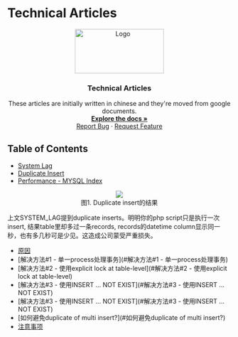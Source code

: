 # Technical Articles
<p align="center">
  <a href="https://github.com/madxradicle/madxframework2.0">
    <img src="https://www.randomsystem.net/media/images/github/MR_logo.png" alt="Logo" width="200px" height="100px">
  </a>
  <h3 align="center">Technical Articles</h3>
  <p align="center">
   These articles are initially written in chinese and they're moved from google documents.
    <br />
    <a href="https://github.com/madxradicle/articles"><strong>Explore the docs »</strong></a>
    <br />
    <a href="https://github.com/madxradicle/articles/issues">Report Bug</a>
    ·
    <a href="https://github.com/madxradicle/articles/issues">Request Feature</a>
  </p>
</p>

<!-- TABLE OF CONTENTS -->
## Table of Contents
* [System Lag](https://github.com/madxradicle/articles/tree/master/system_lag.md)
* [Duplicate Insert](https://github.com/madxradicle/articles/tree/master/duplicate_insert.md)
* [Performance - MYSQL Index](https://github.com/madxradicle/articles/tree/master/performance_mysql_index.md)

<p align="center">
    <img src="https://github.madxradicle.com/duplicate_insert/figure1.png"/><br/>
   图1. Duplicate insert的结果
</p>    
<p align="center">
   
</p>
上文SYSTEM_LAG提到duplicate inserts。明明你的php script只是执行一次insert, 结果table里却多过一条records, records的datetime column显示同一秒，也有多几秒可是少见。这造成公司蒙受严重损失。

* [原因](#原因)
* [解决方法#1 - 单一process处理事务](#解决方法#1 - 单一process处理事务)
* [解决方法#2 - 使用explicit lock at table-level](#解决方法#2 - 使用explicit lock at table-level)
* [解决方法#3 - 使用INSERT …  NOT EXIST](#解决方法#3 - 使用INSERT …  NOT EXIST)
* [解决方法#3 - 使用INSERT …  NOT EXIST](#解决方法#3 - 使用INSERT …  NOT EXIST)
* [如何避免duplicate of multi insert?](#如何避免duplicate of multi insert?)
* [注意事项](#注意事项)


